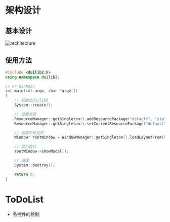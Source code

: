 # 架构设计

## 基本设计

![architecture](https://github.com/yjwx0017/DuilibEditor/blob/master/architecture.jpg)

## 使用方法

``` c++
#include <duilib2.h>
using namespace duilib2;

// or WinMain
int main(int argc, char *argv[])
{
    // 初始化duilib2
    System::create();

    // 设置资源
    ResourceManager::getSingleton().addResourcePackage("default", "zip", "default.zip");
    ResourceManager::getSingleton().setCurrentResourcePackage("default");

    // 加载布局文件
    Window* rootWindow = WindowManager::getSingleton().loadLayoutFromFile("main.xml");

    // 显示窗口
    rootWindow->showModal();

    // 清理
    System::destroy();

    return 0;
}
```

# ToDoList

- 各控件的绘制
